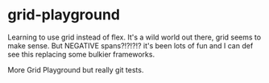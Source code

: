 # grid-playground
Learning to use grid instead of flex. It's a wild world out there, grid seems to make sense. But NEGATIVE spans?!?!?!? it's been lots of fun and I can def see this replacing some bulkier frameworks.

More Grid Playground but really git tests.
